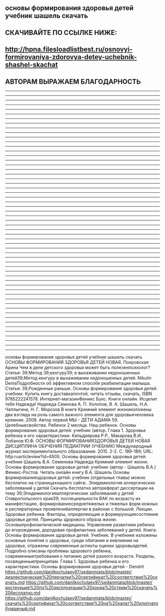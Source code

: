 основы формирования здоровья детей учебник шашель скачать
--------------------------------------------------
СКАЧИВАЙТЕ ПО ССЫЛКЕ НИЖЕ:
--------------------------------------------------
http://hpna.filesloadlistbest.ru/osnovyi-formirovaniya-zdorovya-detey-uchebnik-shashel-skachat
--------------------------------------------------
АВТОРАМ ВЫРАЖАЕМ БЛАГОДАРНОСТЬ
--------------------------------------------------
--------------------------------------------------
--------------------------------------------------
--------------------------------------------------
--------------------------------------------------
--------------------------------------------------
--------------------------------------------------
--------------------------------------------------
--------------------------------------------------
--------------------------------------------------
--------------------------------------------------
--------------------------------------------------
--------------------------------------------------
--------------------------------------------------
--------------------------------------------------
--------------------------------------------------
--------------------------------------------------
--------------------------------------------------
--------------------------------------------------
--------------------------------------------------
--------------------------------------------------
--------------------------------------------------
--------------------------------------------------
--------------------------------------------------
--------------------------------------------------
--------------------------------------------------
--------------------------------------------------
--------------------------------------------------
--------------------------------------------------
--------------------------------------------------
--------------------------------------------------
--------------------------------------------------
--------------------------------------------------
--------------------------------------------------
--------------------------------------------------
--------------------------------------------------
--------------------------------------------------
--------------------------------------------------
--------------------------------------------------
--------------------------------------------------
--------------------------------------------------
--------------------------------------------------
--------------------------------------------------
--------------------------------------------------
--------------------------------------------------
--------------------------------------------------
--------------------------------------------------
--------------------------------------------------
--------------------------------------------------
--------------------------------------------------
--------------------------------------------------
--------------------------------------------------
--------------------------------------------------
--------------------------------------------------
--------------------------------------------------
--------------------------------------------------
--------------------------------------------------
--------------------------------------------------
основы формирования здоровья детей учебник шашель скачать ОСНОВЫ ФОРМИРОВАНИЯ ЗДОРОВЬЯ ДЕТЕЙ  НОВАЯ. Покровская Арина Чем в деле детского здоровья может быть полезенпсихолог? Статья: 39;Метод 39;кенгуру39; в выхаживании недоношенных детей39;Метод кенгуру в выхаживании недоношенных детей. Nikulin DenisПодробности об эффективном способе реабилитации малыша. Статья: 39;Рожденные раньше. Основы формирования здоровья детей: учебник. Купить книгу доставкапочтой, читать отзывы, скачать, ISBN 9785222241578. Интернет-магазинФеникс Букс. Книги онлайн. Исцелит тебя Надежда! Надежда Семнова А. П. Холопов, В. А. Шашель, Н.А. Чаплыгина, Н. Г. Морозов  В книге Кремний  элемент жизниизложены два взгляда на роль самого важного элемента для здоровьячеловека  кремния. 2008. Автор первой  МЫ - ДЕТИ АДАМА 59. Целебныесвойства. Ребенок 2 месяца. Наш ребенок. Основы формирования здоровья детей: учебник (автор. Глава 1. Здоровье ребенка и его характеристики. Кильдиярова Р.Р., Макарова В.И., Лобанов Ю.Ф. ОСНОВЫ ФОРМИРОВАНИЯЗДОРОВЬЯ ДЕТЕЙ  НОВАЯ ДИСЦИПЛИНА ОБУЧЕНИЯ ПЕДИАТРИИ (УЧЕБНИК)  Международный журнал экспериментального образования. 2015.   2-2.  С. 189-189; URL: http:ruarticleview?id=6505. Основы формирования здоровья детей: учебник Шашель В.А. Семенова Надежда  Кремний  элемент жизни. Основы формирования здоровья детей: учебник (автор - Шашель В.А.) Феникс-Ростов.  Читать онлайн книгу В.А. Шашель  Основы формированияздоровья детей: учебник (отдельные главы) можно бесплатно на страницахнашего сайта:. Эпидемиология аллергических заболеваний у детей
Скачать бесплатно автореферат диссертации на тему 39;Эпидемиологияаллергических заболеваний у детей Ставропольского края39; поспециальности ВАК  по возрасту их манифестацию, формированиесреднетяжелых и тяжелых форм кожных и респираторных проявленийаллергии в районах с большой. Лекции. Здоровье ребенка. Факторы, определяющие и формирующиесостояние здоровья детей. Принципы здорового образа жизни. Основыпрофилактической медицины. Управление развитием ребенка до егорождения, дородовая профилактика заболеваний у детей. Книга: Основы формирования здоровья детей. Учебник. В учебнике изложены основные понятия о здоровье, среде обитания и еевлиянии на здоровье, отражены современные аспекты оценки здоровьядетей. Подробно описаны проблемы здорового ребенка, современныетребования к питанию детей разного возраста. Разделы, посвященныепринципам. Глава 1. Здоровье ребенка и его характеристики. Основы формирования здоровья детей - Dendrit
https://github.com/danilkochulaev97/sedanmiata/blob/master/диэлектрические%20перчатки%20сертификат%20соответствия%20скачать.md
https://github.com/danilkochulaev97/sedanmiata/blob/master/инструкция%20по%20эксплуатации%20хонда%20стрим%20скачать%20бесплатно.md
https://github.com/danilkochulaev97/sedanmiata/blob/master/скачать%20сертификат%20соответствия%20на%20халат%20хлопчатобумажный.md